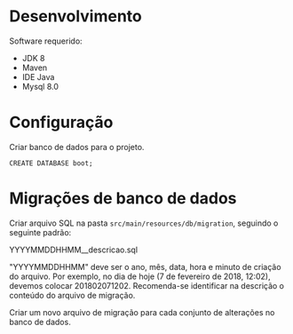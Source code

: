 # Desenvolvimento

Software requerido:

- JDK 8
- Maven
- IDE Java
- Mysql 8.0

# Configuração

Criar banco de dados para o projeto.

```mysql
CREATE DATABASE boot;
```

# Migrações de banco de dados

Criar arquivo SQL na pasta `src/main/resources/db/migration`, seguindo o seguinte padrão:

YYYYMMDDHHMM__descricao.sql

"YYYYMMDDHHMM" deve ser o ano, mês, data, hora e minuto de criação do arquivo. Por exemplo, no dia de hoje (7 de fevereiro
de 2018, 12:02), devemos colocar 201802071202.
Recomenda-se identificar na descrição o conteúdo do arquivo de migração.

Criar um novo arquivo de migração para cada conjunto de alterações no banco de dados.
